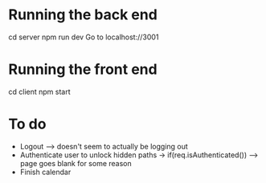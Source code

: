 # Running the back end

cd server
npm run dev
Go to localhost://3001

# Running the front end

cd client
npm start

# To do

- Logout --> doesn't seem to actually be logging out
- Authenticate user to unlock hidden paths -> if(req.isAuthenticated()) --> page goes blank for some reason
- Finish calendar
